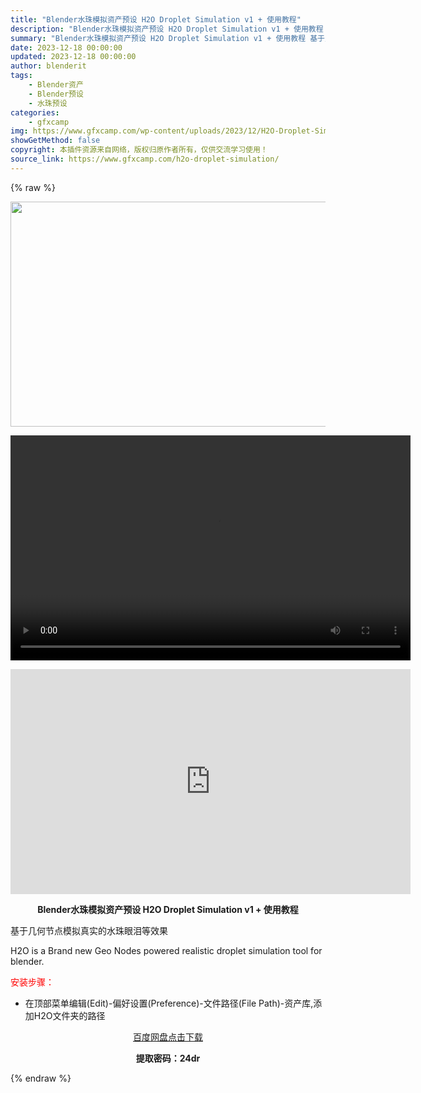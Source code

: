 ```yaml
---
title: "Blender水珠模拟资产预设 H2O Droplet Simulation v1 + 使用教程"
description: "Blender水珠模拟资产预设 H2O Droplet Simulation v1 + 使用教程 基于几何节点模拟真实的水珠眼泪等效果 H2O is a Brand new Geo Nodes pow..."
summary: "Blender水珠模拟资产预设 H2O Droplet Simulation v1 + 使用教程 基于几何节点模拟真实的水珠眼泪等效果 H2O is a Brand new Geo Nodes pow..."
date: 2023-12-18 00:00:00
updated: 2023-12-18 00:00:00
author: blenderit
tags: 
    - Blender资产
    - Blender预设
    - 水珠预设
categories:
    - gfxcamp
img: https://www.gfxcamp.com/wp-content/uploads/2023/12/H2O-Droplet-Simulation-v1.jpg
showGetMethod: false
copyright: 本插件资源来自网络，版权归原作者所有，仅供交流学习使用！
source_link: https://www.gfxcamp.com/h2o-droplet-simulation/
---
```


{% raw %}
<div><p><img decoding="async" class="aligncenter size-full wp-image-117399" src="https://www.gfxcamp.com/wp-content/uploads/2023/12/H2O-Droplet-Simulation-v1.jpg" data-src="https://www.gfxcamp.com/wp-content/uploads/2023/12/H2O-Droplet-Simulation-v1.jpg" alt="" width="640" height="360" data-srcset="https://www.gfxcamp.com/wp-content/uploads/2023/12/H2O-Droplet-Simulation-v1.jpg 640w, https://www.gfxcamp.com/wp-content/uploads/2023/12/H2O-Droplet-Simulation-v1-150x84.jpg 150w" data-sizes="(max-width: 640px) 100vw, 640px"><br>
</p><center><div style="width: 640px;" class="wp-video"><!--[if lt IE 9]><script>document.createElement('video');</script><![endif]-->
<video class="wp-video-shortcode" id="video-117405-1" width="640" height="360" preload="true" controls="controls"><source type="video/mp4" src="http://cloud.video.taobao.com/play/u/null/p/1/e/6/t/1/442431653807.mp4?_=1"></source><a href="http://cloud.video.taobao.com/play/u/null/p/1/e/6/t/1/442431653807.mp4">http://cloud.video.taobao.com/play/u/null/p/1/e/6/t/1/442431653807.mp4</a></video></div></center><p style="text-align: center;"><strong><iframe loading="lazy" src="https://player.youku.com/embed/XNjI0NTI5NjY0NA==" width="640" height="360" frameborder="0" allowfullscreen="allowfullscreen" data-mce-fragment="1"></iframe></strong></p><p style="text-align: center;"><strong>Blender水珠模拟资产预设 H2O Droplet Simulation v1 + 使用教程</strong></p><p>基于几何节点模拟真实的水珠眼泪等效果</p><p>H2O is a Brand new Geo Nodes powered realistic droplet simulation tool for blender.</p><p style="text-align: left;"><span style="color: #ff0000;">安装步骤：</span></p><ul>
<li>在顶部菜单编辑(Edit)-偏好设置(Preference)-文件路径(File Path)-资产库,添加H2O文件夹的路径</li>
</ul><p style="text-align: center;"><a class="maxbutton-3 maxbutton maxbutton-baidu" target="_blank" rel="noopener" href="https://pan.baidu.com/s/1-AniS1xTqcpLh9NuPr_ybg?pwd=24dr"><span class="mb-text">百度网盘点击下载</span></a></p><p style="text-align: center;"><strong>提取密码：24dr</strong></p></div>
<div style="display: none">gfxcamp</div>
{% endraw %}
